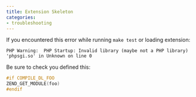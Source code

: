```yaml
---
title: Extension Skeleton
categories:
- troubleshooting
---
```


If you encountered this error while running `make test` or loading extension:

~~~
PHP Warning:  PHP Startup: Invalid library (maybe not a PHP library) 'phpsgi.so' in Unknown on line 0
~~~


Be sure to check you defined this:

~~~c
#if COMPILE_DL_FOO
ZEND_GET_MODULE(foo)
#endif
~~~

